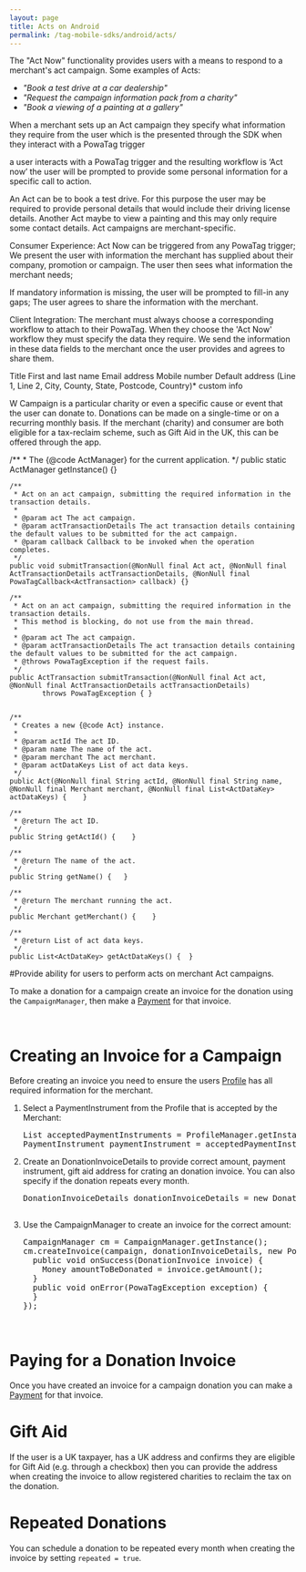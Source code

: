 ```yaml
---
layout: page
title: Acts on Android
permalink: /tag-mobile-sdks/android/acts/
---
```


The "Act Now" functionality provides users with a means to respond to a merchant's act campaign. 
Some examples of Acts:
 - <i>"Book a test drive at a car dealership"
 - "Request the campaign information pack from a charity"
 - "Book a viewing of a painting at a gallery"</i>

When a merchant sets up an Act campaign they specify what information they require from the user which is the presented through the SDK when they interact with a PowaTag trigger 

a user interacts with a PowaTag trigger and the resulting workflow is ‘Act now’ the user will be prompted to provide some personal information for a specific call to action. 

An Act can be to book a test drive. For this purpose the user may be required to provide personal details that would include their driving license details.
Another Act maybe to view a painting and this may only require some contact details.
Act campaigns are merchant-specific.

Consumer Experience:
Act Now can be triggered from any PowaTag trigger;
We present the user with information the merchant has supplied about their company, promotion or campaign.
The user then sees what information the merchant needs;

If mandatory information is missing, the user will be prompted to fill-in any gaps;
The user agrees to share the information with the merchant.

Client Integration:
The merchant must always choose a corresponding workflow to attach to their PowaTag.
When they choose the 'Act Now' workflow they must specify the data they require.
We send the information in these data fields to the merchant once the user provides and agrees to share them.

Title
First and last name
Email address
Mobile number
Default address (Line 1, Line 2, City, County, State, Postcode, Country)*
custom info


W
 Campaign is a particular charity or even a specific cause or event that the user can donate to. Donations can be made on a single-time or on a recurring monthly basis. If the merchant (charity) and consumer are both eligible for a tax-reclaim scheme, such as Gift Aid in the UK, this can be offered through the app.


 
   /**
     * The {@code ActManager} for the current application.
     */
    public static ActManager getInstance() {}

    /**
     * Act on an act campaign, submitting the required information in the transaction details.
     *
     * @param act The act campaign.
     * @param actTransactionDetails The act transaction details containing the default values to be submitted for the act campaign.
     * @param callback Callback to be invoked when the operation completes.
     */
    public void submitTransaction(@NonNull final Act act, @NonNull final ActTransactionDetails actTransactionDetails, @NonNull final PowaTagCallback<ActTransaction> callback) {}

    /**
     * Act on an act campaign, submitting the required information in the transaction details.
     * This method is blocking, do not use from the main thread.
     *
     * @param act The act campaign.
     * @param actTransactionDetails The act transaction details containing the default values to be submitted for the act campaign.
     * @throws PowaTagException if the request fails.
     */
    public ActTransaction submitTransaction(@NonNull final Act act, @NonNull final ActTransactionDetails actTransactionDetails)
            throws PowaTagException { }


    /**
     * Creates a new {@code Act} instance.
     *
     * @param actId The act ID.
     * @param name The name of the act.
     * @param merchant The act merchant.
     * @param actDataKeys List of act data keys.
     */
    public Act(@NonNull final String actId, @NonNull final String name, @NonNull final Merchant merchant, @NonNull final List<ActDataKey> actDataKeys) {    }

    /**
     * @return The act ID.
     */
    public String getActId() {    }

    /**
     * @return The name of the act.
     */
    public String getName() {   }

    /**
     * @return The merchant running the act.
     */
    public Merchant getMerchant() {    }

    /**
     * @return List of act data keys.
     */
    public List<ActDataKey> getActDataKeys() {  }
			
 
 
 
 
 
 
 
 
 
 
 
 
 
 
 
#Provide ability for users to perform acts on merchant Act campaigns.

To make a donation for a campaign create an invoice for the donation using the `CampaignManager`, then make a  [Payment]({{site.baseurl}}/tag-mobile-sdks/android/payments/) for that invoice.

<br />

# Creating an Invoice for a Campaign

Before creating an invoice you need to ensure the users [Profile]({{site.baseurl}}/tag-mobile-sdks/android/profile/) has all required information for the merchant.

1. Select a PaymentInstrument from the Profile that is accepted by the Merchant:

    <pre>List<PaymentMethodAlias> acceptedPaymentInstruments = ProfileManager.getInstance().getCurrentProfile().getAcceptedPaymentInstruments(merchant);
   PaymentInstrument paymentInstrument = acceptedPaymentInstruments.get(0);</pre>

2. Create an DonationInvoiceDetails to provide correct amount, payment instrument, gift aid address for crating an donation invoice. You can also specify if the donation repeats every month.

	<pre>DonationInvoiceDetails donationInvoiceDetails = new DonationInvoiceDetails(amount, repeated, paymentInstrument, giftAidAddress);

3. Use the CampaignManager to create an invoice for the correct amount:

    <pre>CampaignManager cm = CampaignManager.getInstance();
   cm.createInvoice(campaign, donationInvoiceDetails, new PowaTagCallback&lt;DonationInvoice&gt;() {
     public void onSuccess(DonationInvoice invoice) {
       Money amountToBeDonated = invoice.getAmount();
     }
     public void onError(PowaTagException exception) {
     }
   });</pre>

<br />

# Paying for a Donation Invoice

Once you have created an invoice for a campaign donation you can make a [Payment]({{site.baseurl}}/tag-mobile-sdks/android/payments/) for that invoice.

# Gift Aid

If the user is a UK taxpayer, has a UK address and confirms they are eligible for Gift Aid (e.g. through a checkbox) then you can provide the address when creating the invoice to allow registered charities to reclaim the tax on the donation.

# Repeated Donations

You can schedule a donation to be repeated every month when creating the invoice by setting `repeated = true`.
